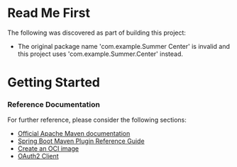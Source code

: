 # Read Me First
The following was discovered as part of building this project:

* The original package name 'com.example.Summer Center' is invalid and this project uses 'com.example.Summer.Center' instead.

# Getting Started

### Reference Documentation
For further reference, please consider the following sections:

* [Official Apache Maven documentation](https://maven.apache.org/guides/index.html)
* [Spring Boot Maven Plugin Reference Guide](https://docs.spring.io/spring-boot/docs/2.7.0/maven-plugin/reference/html/)
* [Create an OCI image](https://docs.spring.io/spring-boot/docs/2.7.0/maven-plugin/reference/html/#build-image)
* [OAuth2 Client](https://docs.spring.io/spring-boot/docs/2.7.0/reference/htmlsingle/#web.security.oauth2.client)

